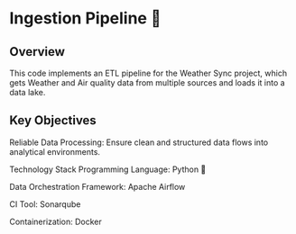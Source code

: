 # Ingestion Pipeline 🚀

## Overview

This code implements an ETL pipeline for the Weather Sync project, which gets Weather and Air quality data from multiple sources and loads it into a data lake.

## Key Objectives

Reliable Data Processing: Ensure clean and structured data flows into analytical environments.

Technology Stack
Programming Language: Python 🐍

Data Orchestration Framework: Apache Airflow

CI Tool: Sonarqube

Containerization: Docker 
